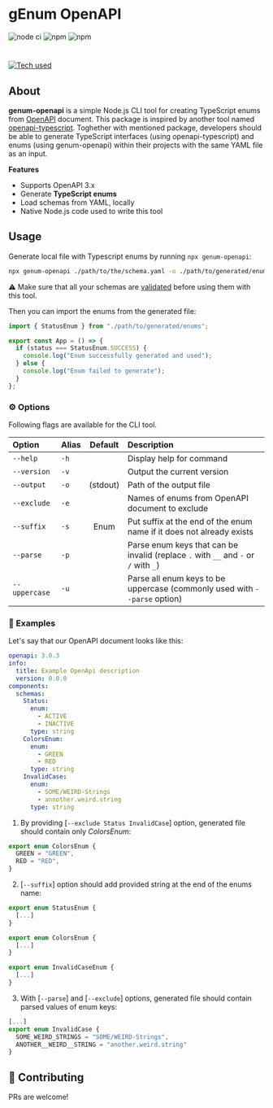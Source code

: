 # gEnum OpenAPI

![node ci](https://github.com/mrdannael/genum-openapi/actions/workflows/nodejs.yaml/badge.svg)
![npm](https://img.shields.io/npm/v/genum-openapi)
![npm](https://img.shields.io/npm/dm/genum-openapi)

#

[![Tech used](https://skills.thijs.gg/icons?i=nodejs,ts)](https://skills.thijs.gg)

## About

**genum-openapi** is a simple Node.js CLI tool for creating TypeScript enums from [OpenAPI](https://spec.openapis.org/oas/latest.html) document. This package is inspired by another tool named [openapi-typescript](https://github.com/drwpow/openapi-typescript/blob/main/packages/openapi-typescript). Toghether with mentioned package, developers should be able to generate TypeScript interfaces (using openapi-typescript) and enums (using genum-openapi) within their projects with the same YAML file as an input.

**Features**

- Supports OpenAPI 3.x
- Generate **TypeScript enums**
- Load schemas from YAML, locally
- Native Node.js code used to write this tool

## Usage

Generate local file with Typescript enums by running `npx genum-openapi`:

```bash
npx genum-openapi ./path/to/the/schema.yaml -o ./path/to/generated/enums.ts
```

:warning: Make sure that all your schemas are [validated](https://redocly.com/docs/cli/commands/lint/) before using them with this tool.

Then you can import the enums from the generated file:

```ts
import { StatusEnum } from "./path/to/generated/enums";

export const App = () => {
  if (status === StatusEnum.SUCCESS) {
    console.log("Enum successfully generated and used");
  } else {
    console.log("Enum failed to generate");
  }
};
```

### :gear: Options

Following flags are available for the CLI tool.

| Option        | Alias | Default  | Description                                                                         |
| :------------ | :---- | :------: | :---------------------------------------------------------------------------------- |
| `--help`      | `-h`  |          | Display help for command                                                            |
| `--version`   | `-v`  |          | Output the current version                                                          |
| `--output`    | `-o`  | (stdout) | Path of the output file                                                             |
| `--exclude`   | `-e`  |          | Names of enums from OpenAPI document to exclude                                     |
| `--suffix`    | `-s`  |   Enum   | Put suffix at the end of the enum name if it does not already exists                |
| `--parse`     | `-p`  |          | Parse enum keys that can be invalid (replace `.` with `__` and `-` or `/` with `_`) |
| `--uppercase` | `-u`  |          | Parse all enum keys to be uppercase (commonly used with `--parse` option)           |

### :book: Examples

Let's say that our OpenAPI document looks like this:

```yaml
openapi: 3.0.3
info:
  title: Example OpenApi description
  version: 0.0.0
components:
  schemas:
    Status:
      enum:
        - ACTIVE
        - INACTIVE
      type: string
    ColorsEnum:
      enum:
        - GREEN
        - RED
      type: string
    InvalidCase:
      enum:
        - SOME/WEIRD-Strings
        - annother.weird.string
      type: string
```

1. By providing [`--exclude Status InvalidCase`] option, generated file should contain only _ColorsEnum_:

```ts
export enum ColorsEnum {
  GREEN = "GREEN",
  RED = "RED",
}
```

2. [`--suffix`] option should add provided string at the end of the enums name:

```ts
export enum StatusEnum {
  [...]
}

export enum ColorsEnum {
  [...]
}

export enum InvalidCaseEnum {
  [...]
}
```

3. With [`--parse`] and [`--exclude`] options, generated file should contain parsed values of enum keys:

```ts
[...]
export enum InvalidCase {
  SOME_WEIRD_STRINGS = "SOME/WEIRD-Strings",
  ANOTHER__WEIRD__STRING = "another.weird.string"
}
```

## :couple_with_heart: Contributing

PRs are welcome!
